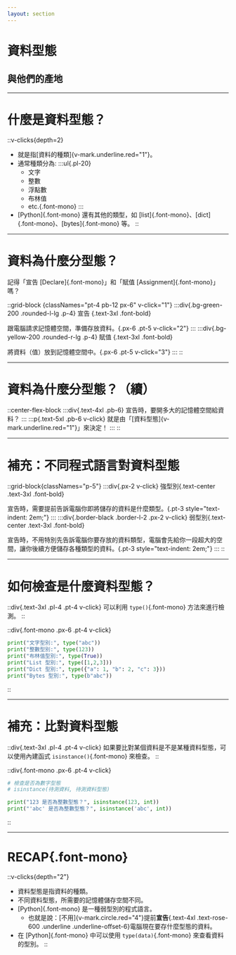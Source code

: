 ```yaml
---
layout: section
---
```


# 資料型態

## 與他們的產地

---

# 什麼是資料型態？

::v-clicks{depth=2}
* 就是指[資料的種類]{v-mark.underline.red="1"}。
* 通常種類分為:
    :::ul{.pl-20}
    * 文字
    * 整數
    * 浮點數
    * 布林值
    * etc.{.font-mono}
    :::
* [Python]{.font-mono} 還有其他的類型，如 [list]{.font-mono}、[dict]{.font-mono}、[bytes]{.font-mono} 等。
::

---

# 資料為什麼分型態？

記得「宣告 [Declare]{.font-mono}」和「賦值 [Assignment]{.font-mono}」嗎？

::grid-block {classNames="pt-4 pb-12 px-6" v-click="1"}
:::div{.bg-green-200 .rounded-l-lg .p-4}
宣告 {.text-3xl .font-bold}

跟電腦請求記憶體空間，準備存放資料。{.px-6 .pt-5 v-click="2"}
:::
:::div{.bg-yellow-200 .rounded-r-lg .p-4}
賦值 {.text-3xl .font-bold}

將資料（值）放到記憶體空間中。{.px-6 .pt-5 v-click="3"}
:::
::

---

# 資料為什麼分型態？（續）

::center-flex-block
:::div{.text-4xl .pb-6}
宣告時，要開多大的記憶體空間給資料？
:::
:::p{.text-5xl .pb-6 v-click}
就是由「[資料型態]{v-mark.underline.red="1"}」來決定！
:::
::

---

# 補充：不同程式語言對資料型態

::grid-block{classNames="p-5"}
:::div{.px-2 v-click}
強型別{.text-center .text-3xl .font-bold}

宣告時，需要提前告訴電腦你即將儲存的資料是什麼類型。{.pt-3 style="text-indent: 2em;"}
:::
:::div{.border-black .border-l-2 .px-2 v-click}
弱型別{.text-center .text-3xl .font-bold}

宣告時，不用特別先告訴電腦你要存放的資料類型，電腦會先給你一段超大的空間，讓你後續方便儲存各種類型的資料。{.pt-3 style="text-indent: 2em;"}
:::
::

---

# 如何檢查是什麼資料型態？

::div{.text-3xl .pl-4 .pt-4 v-click}
可以利用 `type()`{.font-mono} 方法來進行檢測。 
::

::div{.font-mono .px-6 .pt-4 v-click}
```py {monaco-run} {autorun: false, lineNumbers: 'on', height: '10rem', editorOptions: { fontSize: 16 } }
print("文字型別:", type("abc"))
print("整數型別:", type(123))
print("布林值型別:", type(True))
print("List 型別:", type([1,2,3]))
print("Dict 型別:", type({"a": 1, "b": 2, "c": 3}))
print("Bytes 型別:", type(b"abc"))
```
::

---

# 補充：比對資料型態

::div{.text-3xl .pl-4 .pt-4 v-click}
如果要比對某個資料是不是某種資料型態，可以使用內建函式 `isinstance()`{.font-mono} 來檢查。
::

::div{.font-mono .px-6 .pt-4 v-click}
```py {monaco-run} {autorun: false, lineNumbers: 'on', height: '10rem', editorOptions: { fontSize: 16 } }
# 檢查是否為數字型態
# isinstance(待測資料, 待測資料型態)

print("123 是否為整數型態？", isinstance(123, int))
print("'abc' 是否為整數型態？", isinstance('abc', int))
```
::

---

# RECAP{.font-mono}

::v-clicks{depth="2"}
* 資料型態是指資料的種類。
* 不同資料型態，所需要的記憶體儲存空間不同。
* [Python]{.font-mono} 是一種弱型別的程式語言。
    * 也就是說：[不用]{v-mark.circle.red="4"}提前**宣告**{.text-4xl .text-rose-600 .underline .underline-offset-6}電腦現在要存什麼型態的資料。
* 在 [Python]{.font-mono} 中可以使用 `type(data)`{.font-mono} 來查看資料的型別。
::